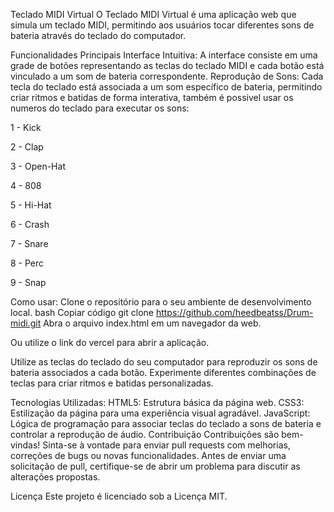 Teclado MIDI Virtual
O Teclado MIDI Virtual é uma aplicação web que simula um teclado MIDI, permitindo aos usuários tocar diferentes sons de bateria através do teclado do computador.

Funcionalidades Principais
Interface Intuitiva: A interface consiste em uma grade de botões representando as teclas do teclado MIDI e cada botão está vinculado a um som de bateria correspondente.
Reprodução de Sons: Cada tecla do teclado está associada a um som específico de bateria, permitindo criar ritmos e batidas de forma interativa, também é possivel usar os numeros do teclado para executar os sons:

1 - Kick  

2 - Clap

3 - Open-Hat

4 - 808

5 - Hi-Hat

6 -  Crash

7 - Snare

8 - Perc 

9 - Snap

Como usar:
Clone o repositório para o seu ambiente de desenvolvimento local.
bash
Copiar código
git clone https://github.com/heedbeatss/Drum-midi.git
Abra o arquivo index.html em um navegador da web.

Ou utilize o link do vercel para abrir a aplicação.

Utilize as teclas do teclado do seu computador para reproduzir os sons de bateria associados a cada botão.
Experimente diferentes combinações de teclas para criar ritmos e batidas personalizadas.

Tecnologias Utilizadas:
HTML5: Estrutura básica da página web.
CSS3: Estilização da página para uma experiência visual agradável.
JavaScript: Lógica de programação para associar teclas do teclado a sons de bateria e controlar a reprodução de áudio.
Contribuição
Contribuições são bem-vindas! Sinta-se à vontade para enviar pull requests com melhorias, correções de bugs ou novas funcionalidades. Antes de enviar uma solicitação de pull, certifique-se de abrir um problema para discutir as alterações propostas.

Licença
Este projeto é licenciado sob a Licença MIT.
